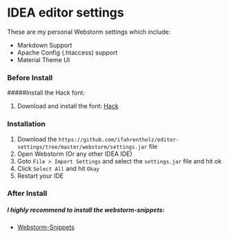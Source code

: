# IDEA editor settings
These are my personal Webstorm settings which include:
* Markdown Support
* Apache Config (.htaccess) support
* Material Theme UI


### Before Install
#####Install the Hack font:
1. Download and install the font: [Hack](https://github.com/ifahrentholz/editor-settings/tree/master/fonts/Hack)

### Installation
1. Download the `https://github.com/ifahrentholz/editor-settings/tree/master/webstorm/settings.jar` file
2. Open Webstorm (Or any other IDEA IDE)
3. Goto `File > Import Settings` and select the `settings.jar` file and hit ok
4. Click `Select All` and hit `Okay`
5. Restart your IDE


### After Install
##### I highly recommend to install the webstorm-snippets:
* [Webstorm-Snippets]([https://github.com/ifahrentholz/webstorm-snippets])
